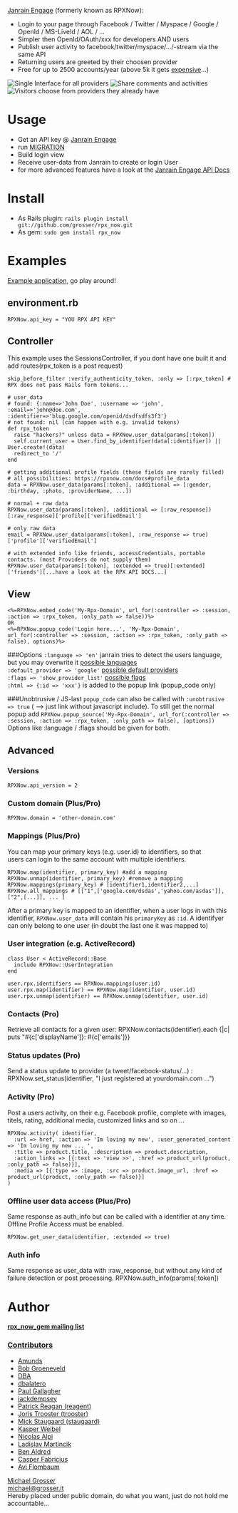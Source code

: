 [Janrain Engage](http://www.janrain.com/products/engage) (formerly known as RPXNow):

 - Login to your page through Facebook / Twitter / Myspace / Google / OpenId / MS-LiveId / AOL / ...
 - Simpler then OpenId/OAuth/xxx for developers AND users
 - Publish user activity to facebook/twitter/myspace/.../-stream via the same API
 - Returning users are greeted by their choosen provider
 - Free for up to 2500 accounts/year (above 5k it gets [expensive](http://www.janrain.com/products/engage/pricing)...)

![Single Interface for all providers](https://s3.amazonaws.com/static.rpxnow.com/rel/img/a481ed2afccd255350cccd738050f873.png)
![Share comments and activities](https://s3.amazonaws.com/static.rpxnow.com/rel/img/50bdccdb32b6ae68d46908a531492b28.png)
![Visitors choose from providers they already have](https://s3.amazonaws.com/static.rpxnow.com/rel/img/f4a6e65808eefcf8754588c71f84c142.png)

Usage
=====
 - Get an API key @ [Janrain Engage](http://www.janrain.com/products/engage)
 - run [MIGRATION](http://github.com/grosser/rpx_now/raw/master/MIGRATION)
 - Build login view
 - Receive user-data from Janrain to create or login User
 - for more advanced features have a look at the [Janrain Engage API Docs](http://documentation.janrain.com)

Install
=======
 - As Rails plugin: `rails plugin install git://github.com/grosser/rpx_now.git`
 - As gem: `sudo gem install rpx_now`

Examples
========

[Example application](http://github.com/grosser/rpx_now_example), go play around!

environment.rb
--------------

    RPXNow.api_key = "YOU RPX API KEY"

Controller
----------
This example uses the SessionsController, if you dont have one built it and add routes(rpx_token is a post request)

    skip_before_filter :verify_authenticity_token, :only => [:rpx_token] # RPX does not pass Rails form tokens...

    # user_data
    # found: {:name=>'John Doe', :username => 'john', :email=>'john@doe.com', :identifier=>'blug.google.com/openid/dsdfsdfs3f3'}
    # not found: nil (can happen with e.g. invalid tokens)
    def rpx_token
      raise "hackers?" unless data = RPXNow.user_data(params[:token])
      self.current_user = User.find_by_identifier(data[:identifier]) || User.create!(data)
      redirect_to '/'
    end

    # getting additional profile fields (these fields are rarely filled)
    # all possibilities: https://rpxnow.com/docs#profile_data
    data = RPXNow.user_data(params[:token], :additional => [:gender, :birthday, :photo, :providerName, ...])

    # normal + raw data
    RPXNow.user_data(params[:token], :additional => [:raw_response])[:raw_response]['profile]['verifiedEmail']

    # only raw data
    email = RPXNow.user_data(params[:token], :raw_response => true)['profile']['verifiedEmail']

    # with extended info like friends, accessCredentials, portable contacts. (most Providers do not supply them)
    RPXNow.user_data(params[:token], :extended => true)[:extended]['friends'][...have a look at the RPX API DOCS...]

View
----

    <%=RPXNow.embed_code('My-Rpx-Domain', url_for(:controller => :session, :action => :rpx_token, :only_path => false))%>
    OR
    <%=RPXNow.popup_code('Login here...', 'My-Rpx-Domain', url_for(:controller => :session, :action => :rpx_token, :only_path => false), options)%>

###Options
`:language => 'en'` janrain tries to detect the users language, but you may overwrite it [possible languages](http://documentation.janrain.com/engage/widgets/localization)<br/>
`:default_provider => 'google'` [possible default providers](http://documentation.janrain.com/engage/widgets/sign-in#TOC-Default-Provider)<br/>
`:flags => 'show_provider_list'` [possible flags](http://documentation.janrain.com/engage/widgets/sign-in)<br/>
`:html => {:id => 'xxx'}` is added to the popup link (popup_code only)

###Unobtrusive / JS-last
`popup_code` can also be called with `:unobtrusive => true` ( --> just link without javascript include).
To still get the normal popup add `RPXNow.popup_source('My-Rpx-Domain', url_for(:controller => :session, :action => :rpx_token, :only_path => false), [options])`<br/>
Options like :language / :flags should be given for both.

Advanced
--------
### Versions
    RPXNow.api_version = 2

### Custom domain (Plus/Pro)
    RPXNow.domain = 'other-domain.com'

### Mappings (Plus/Pro)
You can map your primary keys (e.g. user.id) to identifiers, so that<br/>
users can login to the same account with multiple identifiers.

    RPXNow.map(identifier, primary_key) #add a mapping
    RPXNow.unmap(identifier, primary_key) #remove a mapping
    RPXNow.mappings(primary_key) # [identifier1,identifier2,...]
    RPXNow.all_mappings # [["1",['google.com/dsdas','yahoo.com/asdas']], ["2",[...]], ... ]

After a primary key is mapped to an identifier, when a user logs in with this identifier,
`RPXNow.user_data` will contain his `primaryKey` as `:id`.
A identifyer can only belong to one user (in doubt the last one it was mapped to)

### User integration (e.g. ActiveRecord)
    class User < ActiveRecord::Base
      include RPXNow::UserIntegration
    end

    user.rpx.identifiers == RPXNow.mappings(user.id)
    user.rpx.map(identifier) == RPXNow.map(identifier, user.id)
    user.rpx.unmap(identifier) == RPXNow.unmap(identifier, user.id)

### Contacts (Pro)
Retrieve all contacts for a given user:
    RPXNow.contacts(identifier).each {|c| puts "#{c['displayName']}: #{c['emails']}}

### Status updates (Pro)
Send a status update to provider (a tweet/facebook-status/...) :
    RPXNow.set_status(identifier, "I just registered at yourdomain.com ...")

### Activity (Pro)
Post a users activity, on their e.g. Facebook profile, complete with images, titels, rating, additional media, customized links and so on ...

    RPXNow.activity( identifier,
      :url => href, :action => 'Im loving my new', :user_generated_content => 'Im loving my new ... ',
      :title => product.title, :description => product.description,
      :action_links => [{:text => 'view >>', :href => product_url(product, :only_path => false)}],
      :media => [{:type => :image, :src => product.image_url, :href => product_url(product, :only_path => false)}]
    )

### Offline user data access (Plus/Pro)
Same response as auth_info but can be called with a identifier at any time.<br/>
Offline Profile Access must be enabled.

    RPXNow.get_user_data(identifier, :extended => true)

### Auth info
Same response as user_data with :raw_response, but without any kind of failure detection or post processing.
    RPXNow.auth_info(params[:token])

Author
======

__[rpx_now_gem mailing list](http://groups.google.com/group/rpx_now_gem)__


### [Contributors](http://github.com/grosser/rpx_now/contributors)
 - [Amunds](http://github.com/Amunds)
 - [Bob Groeneveld](http://metathoughtfacility.blogspot.com)
 - [DBA](http://github.com/DBA)
 - [dbalatero](http://github.com/dbalatero)
 - [Paul Gallagher](http://tardate.blogspot.com/)
 - [jackdempsey](http://jackndempsey.blogspot.com)
 - [Patrick Reagan (reagent)](http://sneaq.net)
 - [Joris Trooster (trooster)](http://www.interstroom.nl)
 - [Mick Staugaard (staugaard)](http://mick.staugaard.com/)
 - [Kasper Weibel](http://github.com/weibel)
 - [Nicolas Alpi](http://www.notgeeklycorrect.com)
 - [Ladislav Martincik](http://martincik.com)
 - [Ben Aldred](http://github.com/benaldred)
 - [Casper Fabricius](http://casperfabricius.com)
 - [Avi Flombaum](http://www.aviflombaum.com)

[Michael Grosser](http://grosser.it)<br/>
michael@grosser.it<br/>
Hereby placed under public domain, do what you want, just do not hold me accountable...
